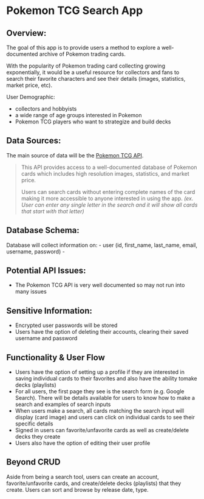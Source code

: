 # **Pokemon TCG Search App**

## **Overview:**

The goal of this app is to provide users a method to explore a well-documented archive of Pokemon trading cards. 

With the popularity of Pokemon trading card collecting growing exponentially, it would be a useful resource for collectors and fans to search their favorite characters and see their details (images, statistics, market price, etc).

User Demographic:
- collectors and hobbyists
- a wide range of age groups interested in Pokemon
- Pokemon TCG players who want to strategize and build decks


## **Data Sources:**

The main source of data will be the [Pokemon TCG API](https://docs.pokemontcg.io/). 

> This API provides access to a well-documented database of Pokemon cards which includes high resolution images, statistics, and market price. 
>
> Users can search cards without entering complete names of the card making it more accessible to anyone interested in using the app. _(ex. User can enter any single letter in the search and it will show all cards that start with that letter)_


## **Database Schema:**

Database will collect information on:
    -  user (id, first_name, last_name, email, username, password)
    -  
	

## **Potential API Issues:** 

- The Pokemon TCG API is very well documented so may not run into many issues


## **Sensitive Information:**

- Encrypted user passwords will be stored
- Users have the option of deleting their accounts, clearing their saved username and password
  

## **Functionality & User Flow**

- Users have the option of setting up a profile if they are interested in saving individual cards to their favorites and also have the ability tomake decks (playlists)
- For all users, the first page they see is the search form (e.g. Google Search). There will be details available for users to know how to make a search and examples of search inputs
- When users make a search, all cards matching the search input will display (card image) and users can click on individual cards to see their specific details
- Signed in users can favorite/unfavorite cards as well as create/delete decks they create
- Users also have the option of editing their user profile


## **Beyond CRUD**
Aside from being a search tool, users can create an account, favorite/unfavorite cards, and create/delete decks (playlists) that they create. Users can sort and browse by release date, type.

